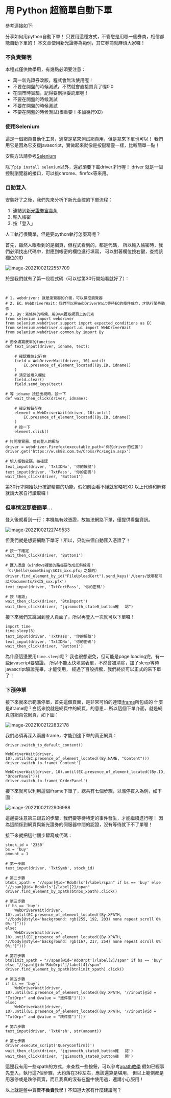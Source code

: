 # 用 Python 超簡單自動下單

參考連接如下:

[用 Python 超簡單自動下單]: https://www.finlab.tw/%E9%80%9A%E7%94%A8%E8%87%AA%E5%8B%95%E4%B8%8B%E5%96%AE%E6%B3%95%EF%BC%88%E4%B8%8B%EF%BC%89/

分享如何用python自動下單！
只要用這種方式，不管您是用哪一個券商，相信都能自動下單的！
本文章使用新光證券為範例，其它券商就麻煩大家囉！

### 不負責聲明

本程式僅供教學用，有幾點必須要注意：

- 萬一新光證券改版，程式會無法使用喔！
- 不要在開盤的時候測試，不然就會直接買賣了喔0.0
- 在關市時實驗，記得要刪掉委託單喔！
- 不要在開盤的時候測試
- 不要在開盤的時候測試
- 不要在開盤的時候測試(很重要！多加幾行XD)

### 使用Selenium

這是一個網頁自動化工具，通常是拿來測試網頁用，但是拿來下單也可以！
我們用它是因為它支援javascript，實做起來就像是按鍵精靈一樣，比較簡單一點！

安裝方法請參考[Selenium](https://selenium-python.readthedocs.io/installation.html#downloading-python-bindings-for-selenium)

除了`pip install selenium`以外，還必須要下載driver才行喔！
driver 就是一個控制瀏覽器的接口，可以挑chrome、firefox等來用。

### 自動登入

安裝好了之後，我們先來分析下新光金控的下單流程：

1. 連結到[新光證券富貴角](https://w.sk88.com.tw/Cross/Pc/Login.aspx)
2. 輸入帳密
3. 按「登入」

人工執行很簡單，但是要python執行怎麼寫呢？

首先，雖然人眼看到的是網頁，但程式看到的，都是代碼，
所以輸入帳密時，我們必須找出代碼中，對應到帳密的欄位進行填寫，
可以對著欄位按右鍵，查找該欄位的ID

![image-20221002122557709](C:\Users\david\OneDrive\桌面\git-repos\example\image-20221002122557709.png)

於是我們就有了第一段程式碼（可以從第30行開始看就好了）：

```


# 1. webdriver: 就是瀏覽器的介面，可以操控瀏覽器
# 2. EC、WebDriverWait：我們可以用WebDriverWait等待EC的條件成立，才執行某些動作
# 3. By：寫條件的時候，用By來獲取網頁上的元素
from selenium import webdriver
from selenium.webdriver.support import expected_conditions as EC
from selenium.webdriver.support.ui import WebDriverWait
from selenium.webdriver.common.by import By

# 用來填寫表單的function
def text_input(driver, idname, text):

    # 確認欄位id存在
    field = WebDriverWait(driver, 10).until(
        EC.presence_of_element_located((By.ID, idname))
    )
    # 清空並填入欄位
    field.clear()
    field.send_keys(text)

# 等 idname 按鈕出現時，按一下
def wait_then_click(driver, idname):

    # 確定按鈕存在
    element = WebDriverWait(driver, 10).until(
        EC.presence_of_element_located((By.ID, idname))
    )
    # 按一下
    element.click()

# 打開瀏覽器，並到登入的網址
driver = webdriver.Firefox(executable_path='你的driver的位置')
driver.get('https://w.sk88.com.tw/Cross/Pc/Login.aspx')

# 填入帳號密碼，按確認
text_input(driver, 'TxtIDNo', '你的帳號')
text_input(driver, 'TxtPass', '你的密碼')
wait_then_click(driver, 'Button1')
```

第30行才開始執行按鍵精靈的功能，假如前面看不懂就省略吧XD
以上代碼和解釋就請大家自行讀取囉！

### 但事情沒那麼簡單…

登入後就看到一行：本機無有效憑證，故無法網路下單，僅提供看盤資訊。

![image-20221002122749533](C:\Users\david\OneDrive\桌面\git-repos\example\image-20221002122749533.png)

但我們就是想要網路下單呀！所以，只能來個自動匯入憑證了！

```
# 按一下確定
wait_then_click(driver, 'Button1')

# 匯入憑證（windows裡面的路徑要改成反斜線喔！「C:\hello\something\SKIS_xxx.pfx」之類的）
driver.find_element_by_id("FileUploadCert").send_keys('/Users/放哪都可以/Documents/SKIS_xxx.pfx')
text_input(driver, 'TxtCertPass', '你的密碼')

# 按「確認」
wait_then_click(driver, 'BtnImport')
wait_then_click(driver, "jqismooth_state0_button確　 認")
```

接下來我們又跳回到登入頁面了，所以再登入一次就可以下單囉！

```
import time
time.sleep(3)
text_input(driver, 'TxtPass', '你的帳號')
text_input(driver, 'TxtIDNo', '你的密碼')
wait_then_click(driver, 'Button1')
```

為什麼這邊要用`time.sleep`呢？
我也很想避免，但可能是page loading完，有一些javascript要驗證，
所以不能太快填寫表單，不然會被清除，加了sleep等待javascript驗證完畢，才能使用，
經過了百般折騰，我們終於可以正式的來下單了！

### 下漲停單

接下來就來示範漲停單，首先這個頁面，是非常可怕的連環[iframe](http://www.w3school.com.cn/html/html_iframe.asp)所包成的
什麼是iframe呢？白話來說就是網頁中的網頁，的意思…
所以這個下單介面，就是網頁包網頁包網頁，如下圖：

![image-20221002122832178](C:\Users\david\OneDrive\桌面\git-repos\example\image-20221002122832178.png)

我們必須再深入兩層iframe，才能到達下單的真正網頁：

```
driver.switch_to_default_content()

WebDriverWait(driver, 10).until(EC.presence_of_element_located((By.NAME, "Content")))
driver.switch_to.frame('Content')

WebDriverWait(driver, 10).until(EC.presence_of_element_located((By.ID, "OrderPanel")))
driver.switch_to.frame('OrderPanel')
```

接下來就可以利用這個iframe下單了，總共有七個步驟，以漲停買入為例，如下圖：

![image-20221002122906988](C:\Users\david\OneDrive\桌面\git-repos\example\image-20221002122906988.png)

這邊要注意第三跟五的步驟，我們要等待特定的事件發生，才能繼續進行喔！
因為這關係到網頁與新光證券的伺服器中間的認證，沒有等待就下不了單喔！

接下來就把這七個步驟寫成代碼：

```
stock_id = '2330'
bs = 'buy'
amount = 1

# 第一步驟
text_input(driver, 'TxtSymb', stock_id)

# 第二步驟
btnbs_xpath = "//span[@id='RdoOrls']/label/span" if bs == 'buy' else "//span[@id='RdoOrls']/label[2]/span"
driver.find_element_by_xpath(btnbs_xpath).click()

# 第三步驟
if bs == 'buy':
    WebDriverWait(driver, 10).until(EC.presence_of_element_located((By.XPATH, "//body[@style='background: rgb(255, 192, 203) none repeat scroll 0% 0%;']")))
else:
    WebDriverWait(driver, 10).until(EC.presence_of_element_located((By.XPATH, "//body[@style='background: rgb(167, 217, 254) none repeat scroll 0% 0%;']")))

# 第四步驟
btnlimit_xpath = "//span[@id='RdoOrpt']/label[2]/span" if bs == 'buy' else "//span[@id='RdoOrpt']/label[4]/span"
driver.find_element_by_xpath(btnlimit_xpath).click()

# 第五步驟
if bs == 'buy':
    WebDriverWait(driver, 10).until(EC.presence_of_element_located((By.XPATH, '//input[@id = "TxtOrpr" and @value = "漲停價"]')))
else:
    WebDriverWait(driver, 10).until(EC.presence_of_element_located((By.XPATH, '//input[@id = "TxtOrpr" and @value = "跌停價"]')))

# 第六步驟
text_input(driver, 'TxtOrsh', str(amount))

# 第七步驟
driver.execute_script('QueryConfirm()')
wait_then_click(driver, 'jqismooth_state0_button確　 認')
wait_then_click(driver, 'jqismooth_state0_button離　 開')
```

這邊我有用一些xpath的方式，來查找一些按鈕，可以參考[xpath教學](https://zh.wikibooks.org/zh-hant/XML/XPath)
假如已經事先登入，執行這7個步驟，大約落在3秒左右，應該還算是堪用，
但以上範例都是用漲停或是跌停買賣，而且我真的沒有在盤中使用過，還請小心服用！

以上就是盤中買賣**不負責**教學！不知道大家有什麼建議呢？

[4. 定位元素]: https://selenium-python.readthedocs.io/locating-elements.html

